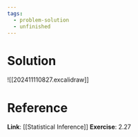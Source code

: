 ```yaml
---
tags:
  - problem-solution
  - unfinished
---
```

# Solution
![[202411110827.excalidraw]]

# Reference
**Link**: [[Statistical Inference]]
**Exercise**: 2.27